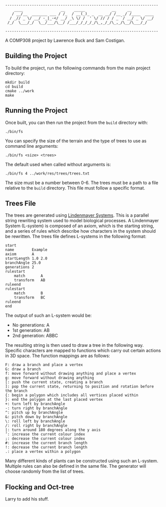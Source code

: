 ```
---------------------------------------------------------------------
    ____                 __    _____            __     __          
   / __/__  _______ ___ / /_  / __(_)_ _  __ __/ /__ _/ /____  ____
  / _// _ \/ __/ -_|_-</ __/ _\ \/ /  ' \/ // / / _ `/ __/ _ \/ __/
 /_/  \___/_/  \__/___/\__/ /___/_/_/_/_/\_,_/_/\_,_/\__/\___/_/   
                                                                  
---------------------------------------------------------------------
```

A COMP308 project by Lawrence Buck and Sam Costigan.

## Building the Project

To build the project, run the following commands from the main project directory:
```
mkdir build
cd build
cmake ../work
make
```

## Running the Project

Once built, you can then run the project from the `build` directory with:
```
./bin/fs
```

You can specify the size of the terrain and the type of trees to use as command line arguments:
```
./bin/fs <size> <trees>
```

The default used when called without arguments is:

```
./bin/fs 4 ../work/res/trees/trees.txt
```

The size must be a number between 0-6. The trees must be a path to a file relative to the `build` 
directory. This file must follow a specific format.

## Trees File

The trees are generated using [Lindenmayer Systems](https://en.wikipedia.org/wiki/L-system). This is a 
parallel string rewriting system used to model biological processes. A Lindenmayer System (L-system) is 
composed of an axiom, which is the starting string, and a series of rules which describe how characters 
in the system should be rewritten. The trees file defines L-systems in the following format:
```
start
name		Example
axiom		A
startLength	1.0 2.0
branchAngle	25.0
generations	2
rulestart
	match		A
	transform	AB
ruleend
rulestart
	match		B
	transform	BC
ruleend
end
```
The output of such an L-system would be:

* No generations: A
* 1st generation: AB
* 2nd generation: ABBC

The resulting string is then used to draw a tree in the following way. Specific characters are mapped to 
functions which carry out certain actions in 3D space. The function mappings are as follows:
```
F: draw a branch and place a vertex
G: draw a branch
f: move forward without drawing anything and place a vertex
g: move forward without drawing anything
[: push the current state, creating a branch
]: pop the current state, returning to position and rotation before the branch
{: begin a polygon which includes all vertices placed within
}: end the polygon at the last placed vertex
+: turn left by branchAngle
-: turn right by branchAngle
^: pitch up by branchAngle
&: pitch down by branchAngle
\: roll left by branchAngle
/: roll right by branchAngle
|: turn around 180 degrees along the y axis
’: increase the current colour index
;: decrease the current colour index
#: increase the current branch length
!: decrease the current branch length
.: place a vertex within a polygon
```
Many different kinds of plants can be constructed using such an L-system. Multiple rules can also be defined 
in the same file. The generator will choose randomly from the list of trees.

## Flocking and Oct-tree

Larry to add his stuff.